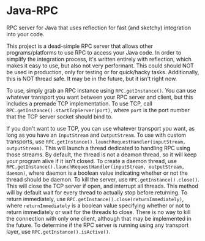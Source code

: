 # Java-RPC
RPC server for Java that uses reflection for fast (and sketchy) integration into your code.

This project is a dead-simple RPC server that allows other programs/platforms to use RPC to access your Java code. In order to simplify the integration process, it's written entirely with reflection, which makes it easy to use, but also not very performant. This could should NOT be used in production, only for testing or for quick/hacky tasks. Additionally, this is NOT thread safe. It may be in the future, but it isn't right now.

To use, simply grab an RPC instance using `RPC.getInstance()`. You can use whatever transport you want between your RPC server and client, but this includes a premade TCP implementation. To use TCP, call `RPC.getInstance().startTcpServer(port)`, where `port` is the port number that the TCP server socket should bind to.

If you don't want to use TCP, you can use whatever transport you want, as long as you have an `InputStream` and `OutputStream`. To use with custom transports, use `RPC.getInstance().launchRequestHandler(inputStream, outputStream)`. This will launch a thread dedicated to handling RPC using those streams. By default, the thread is not a deamon thread, so it will keep your program alive if it isn't closed. To create a daemon thread, use `RPC.getInstance().launchRequestHandler(inputStream, outputStream, daemon)`, where daemon is a boolean value indicating whether or not the thread should be daemon. To kill the server, use `RPC.getInstance().close()`. This will close the TCP server if open, and interrupt all threads. This method will by default wait for every thread to actually stop before returning. To return immediately, use `RPC.getInstance().close(returnImmediately)`, where `returnImmediately` is a boolean value specifying whether or not to return immediately or wait for the threads to close. There is no way to kill the connection with only one client, although that may be implemented in the future. To determine if the RPC server is running using any transport layer, use `RPC.getInstance().isActive()`.
